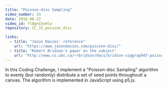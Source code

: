 ```yaml
---
title: "Poisson-disc Sampling"
video_number: 33
date: 2016-08-22
video_id: flQgnCUxHlw
repository: CC_33_poisson_disc

links:
  - title: "Jason Davies' reference"  
    url: "https://www.jasondavies.com/poisson-disc/"
  - title: "Robert Bridson's paper on the subject"  
    url: "http://www.cs.ubc.ca/~rbridson/docs/bridson-siggraph07-poissondisk.pdf"
---
```


In this Coding Challenge, I implement a "Poisson-disc Sampling" algorithm to evenly (but randomly) distribute a set of seed points throughoutt a canvas.  The algorithm is implemented in JavaScript using p5.js.
